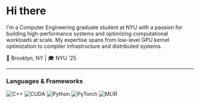 # Hi there

I'm a Computer Engineering graduate student at NYU with a passion for building high-performance systems and optimizing computational workloads at scale. My expertise spans from low-level GPU kernel optimization to compiler infrastructure and distributed systems.

📍 Brooklyn, NY | 🎓 NYU '25

---

### **Languages & Frameworks**
![C++](https://img.shields.io/badge/-C++-00599C?style=flat-square&logo=cplusplus&logoColor=white)
![CUDA](https://img.shields.io/badge/-CUDA-76B900?style=flat-square&logo=nvidia&logoColor=white)
![Python](https://img.shields.io/badge/-Python-3776AB?style=flat-square&logo=python&logoColor=white)
![PyTorch](https://img.shields.io/badge/-PyTorch-EE4C2C?style=flat-square&logo=pytorch&logoColor=white)
![MLIR](https://img.shields.io/badge/-MLIR-5C85DE?style=flat-square&logo=llvm&logoColor=white)

